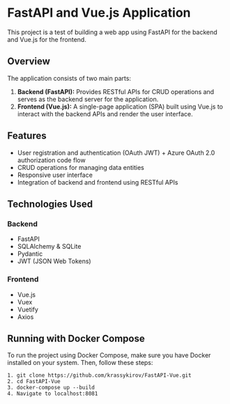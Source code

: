 # FastAPI and Vue.js Application

This project is a test of building a web app using FastAPI for the backend and Vue.js for the frontend.
## Overview

The application consists of two main parts:

1. **Backend (FastAPI):** Provides RESTful APIs for CRUD operations and serves as the backend server for the application.
2. **Frontend (Vue.js):** A single-page application (SPA) built using Vue.js to interact with the backend APIs and render the user interface.

## Features

- User registration and authentication (OAuth JWT) + Azure OAuth 2.0 authorization code flow
- CRUD operations for managing data entities
- Responsive user interface
- Integration of backend and frontend using RESTful APIs

## Technologies Used

### Backend

- FastAPI
- SQLAlchemy & SQLite
- Pydantic
- JWT (JSON Web Tokens)

### Frontend

- Vue.js
- Vuex
- Vuetify
- Axios

## Running with Docker Compose

To run the project using Docker Compose, make sure you have Docker installed on your system. Then, follow these steps:
```
1. git clone https://github.com/krassykirov/FastAPI-Vue.git
2. cd FastAPI-Vue
3. docker-compose up --build
4. Navigate to localhost:8081
```

